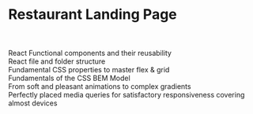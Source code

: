 <h1>Restaurant Landing Page</h1>
<br><br>
React Functional components and their reusability <br>
React file and folder structure <br>
Fundamental CSS properties to master flex & grid <br>
Fundamentals of the CSS BEM Model <br>
From soft and pleasant animations to complex gradients <br>
Perfectly placed media queries for satisfactory responsiveness covering almost devices
